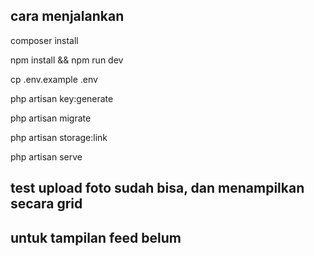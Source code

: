 ## cara menjalankan

composer install

npm install && npm run dev

cp .env.example .env

php artisan key:generate

php artisan migrate

php artisan storage:link

php artisan serve




## test upload foto sudah bisa, dan menampilkan secara grid

## untuk tampilan feed belum
